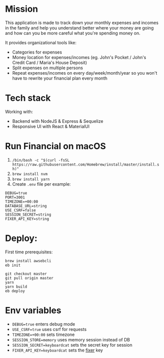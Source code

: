 # Mission
This application is made to track down your monthly expenses and incomes in the family and help you understand better where your money are going and how can you be more careful what you're spending money on.

It provides organizational tools like:
- Categories for expenses
- Money location for expenses/incomes (eg. John's Pocket / John's Credit Card / Maria's House Deposit)
- Split expenses on multiple persons
- Repeat expenses/incomes on every day/week/month/year so you won't have to rewrite your financial plan every month

# Tech stack
Working with:
- Backend with NodeJS & Express & Sequelize
- Responsive UI with React & MaterialUI

# Run Financial on macOS
1. `/bin/bash -c "$(curl -fsSL https://raw.githubusercontent.com/Homebrew/install/master/install.sh)"`
2. `brew install nvm`
3. `brew install yarn`
4. Create `.env` file per example:
```
DEBUG=true
PORT=3001
TIMEZONE=+00:00
DATABASE_URL=string
USE_CSRF=false
SESSION_SECRET=string
FIXER_API_KEY=string
```

# Deploy:
First time prerequisites:
```
brew install awsebcli
eb init
```

```
git checkout master
git pull origin master
yarn
yarn build
eb deploy
```

# Env variables
- `DEBUG=true` enters debug mode
- `USE_CSRF=true` uses csrf for requests
- `TIMEZONE=+00:00` sets timezone
- `SESSION_STORE=memory` uses memory session instead of DB
- `SESSION_SECRET=keyboardcat` sets the secret key for session 
- `FIXER_API_KEY=keyboardcat` sets the [fixer](https://fixer.io/) key 
